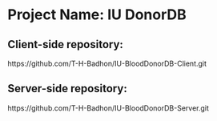 <h1>Project Name: IU DonorDB</h1>

<h2>Client-side repository:</h2> https://github.com/T-H-Badhon/IU-BloodDonorDB-Client.git

<h2>Server-side repository:</h2> https://github.com/T-H-Badhon/IU-BloodDonorDB-Server.git
